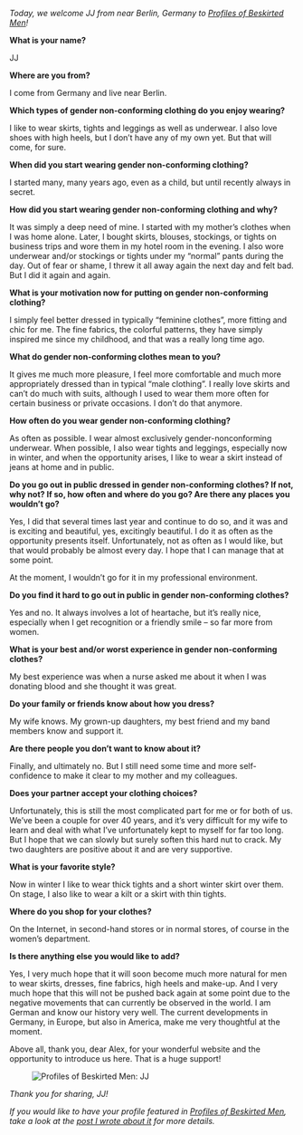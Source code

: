 *Today, we welcome JJ from near Berlin, Germany to [Profiles of Beskirted Men](https://www.the-beskirted-man.com/category/profiles-of-beskirted-men/)!*

**What is your name?**

JJ

**Where are you from?**

I come from Germany and live near Berlin.

**Which types of gender non-conforming clothing do you enjoy wearing?**

I like to wear skirts, tights and leggings as well as underwear. I also love shoes with high heels, but I don’t have any of my own yet. But that will come, for sure.

**When did you start wearing gender non-conforming clothing?**

I started many, many years ago, even as a child, but until recently always in secret.

**How did you start wearing gender non-conforming clothing and why?**

It was simply a deep need of mine. I started with my mother’s clothes when I was home alone. Later, I bought skirts, blouses, stockings, or tights on business trips and wore them in my hotel room in the evening. I also wore underwear and/or stockings or tights under my “normal” pants during the day. Out of fear or shame, I threw it all away again the next day and felt bad. But I did it again and again.

**What is your motivation now for putting on gender non-conforming clothing?**

I simply feel better dressed in typically “feminine clothes”, more fitting and chic for me. The fine fabrics, the colorful patterns, they have simply inspired me since my childhood, and that was a really long time ago.

**What do gender non-conforming clothes mean to you?**

It gives me much more pleasure, I feel more comfortable and much more appropriately dressed than in typical “male clothing”. I really love skirts and can’t do much with suits, although I used to wear them more often for certain business or private occasions. I don’t do that anymore.

**How often do you wear gender non-conforming clothing?**

As often as possible. I wear almost exclusively gender-nonconforming underwear. When possible, I also wear tights and leggings, especially now in winter, and when the opportunity arises, I like to wear a skirt instead of jeans at home and in public.

**Do you go out in public dressed in gender non-conforming clothes? If not, why not? If so, how often and where do you go? Are there any places you wouldn’t go?**

Yes, I did that several times last year and continue to do so, and it was and is exciting and beautiful, yes, excitingly beautiful. I do it as often as the opportunity presents itself. Unfortunately, not as often as I would like, but that would probably be almost every day. I hope that I can manage that at some point.

At the moment, I wouldn’t go for it in my professional environment.

**Do you find it hard to go out in public in gender non-conforming clothes?**

Yes and no. It always involves a lot of heartache, but it’s really nice, especially when I get recognition or a friendly smile – so far more from women.

**What is your best and/or worst experience in gender non-conforming clothes?**

My best experience was when a nurse asked me about it when I was donating blood and she thought it was great.

**Do your family or friends know about how you dress?**

My wife knows. My grown-up daughters, my best friend and my band members know and support it.

**Are there people you don’t want to know about it?**

Finally, and ultimately no. But I still need some time and more self-confidence to make it clear to my mother and my colleagues.

**Does your partner accept your clothing choices?**

Unfortunately, this is still the most complicated part for me or for both of us. We’ve been a couple for over 40 years, and it’s very difficult for my wife to learn and deal with what I’ve unfortunately kept to myself for far too long. But I hope that we can slowly but surely soften this hard nut to crack. My two daughters are positive about it and are very supportive.

**What is your favorite style?**

Now in winter I like to wear thick tights and a short winter skirt over them. On stage, I also like to wear a kilt or a skirt with thin tights.

**Where do you shop for your clothes?**

On the Internet, in second-hand stores or in normal stores, of course in the women’s department.

**Is there anything else you would like to add?**

Yes, I very much hope that it will soon become much more natural for men to wear skirts, dresses, fine fabrics, high heels and make-up. And I very much hope that this will not be pushed back again at some point due to the negative movements that can currently be observed in the world. I am German and know our history very well. The current developments in Germany, in Europe, but also in America, make me very thoughtful at the moment.

Above all, thank you, dear Alex, for your wonderful website and the opportunity to introduce us here. That is a huge support!

<figure><img loading="lazy" decoding="async" src="IMG_3290.jpg" alt="Profiles of Beskirted Men: JJ"></figure>

*Thank you for sharing, JJ!*

*If you would like to have your profile featured in [Profiles of Beskirted Men](https://www.the-beskirted-man.com/category/profiles-of-beskirted-men/), take a look at the [post I wrote about it](https://www.the-beskirted-man.com/profiles-of-beskirted-men/profiles-of-beskirted-men/) for more details.*
